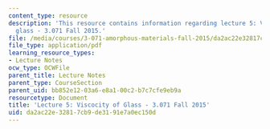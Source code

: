 ```yaml
---
content_type: resource
description: 'This resource contains information regarding lecture 5: Viscocity of
  glass - 3.071 Fall 2015.'
file: /media/courses/3-071-amorphous-materials-fall-2015/da2ac22e32817cb9de3191e7a0ec150d_MIT3_071F15_Lecture5.pdf
file_type: application/pdf
learning_resource_types:
- Lecture Notes
ocw_type: OCWFile
parent_title: Lecture Notes
parent_type: CourseSection
parent_uid: bb852e12-03a6-e8a1-00c2-b7c7cfe9eb9a
resourcetype: Document
title: 'Lecture 5: Viscocity of Glass - 3.071 Fall 2015'
uid: da2ac22e-3281-7cb9-de31-91e7a0ec150d
---
```

